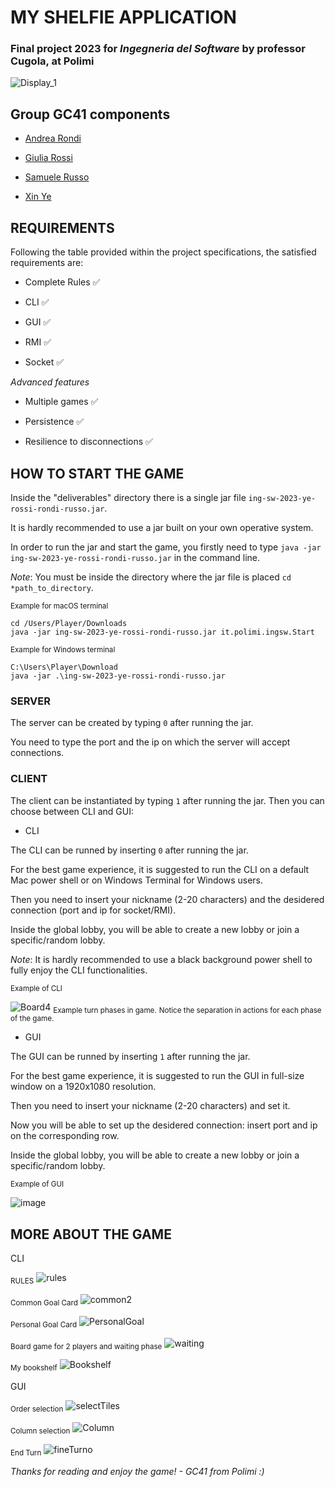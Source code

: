 # MY SHELFIE APPLICATION

### Final project 2023 for *Ingegneria del Software* by professor Cugola, at Polimi

![Display_1](https://github.com/yexin01/ing-sw-2023-ye-rossi-rondi-russo/assets/126525735/e7d79104-8706-4850-84dc-f98e4fe96e7a)


## Group GC41 components

- [Andrea Rondi](https://github.com/andrearondi)

- [Giulia Rossi](https://github.com/GiuliaRossi2)

- [Samuele Russo](https://github.com/SamRusso01)

- [Xin Ye](https://github.com/yexin01)

## REQUIREMENTS

Following the table provided within the project specifications, the satisfied requirements are:

- Complete Rules ✅

- CLI ✅

- GUI ✅

- RMI ✅

- Socket ✅

*Advanced features*

- Multiple games ✅

- Persistence ✅

- Resilience to disconnections ✅

## HOW TO START THE GAME
Inside the "deliverables" directory there is a single jar file `ing-sw-2023-ye-rossi-rondi-russo.jar`. 

It is hardly recommended to use a jar built on your own operative system.

In order to run the jar and start the game, you firstly need to type `java -jar ing-sw-2023-ye-rossi-rondi-russo.jar` in the command line.

*Note*: You must be inside the directory where the jar file is placed `cd *path_to_directory`.

<sub>Example for macOS terminal</sub>
```
cd /Users/Player/Downloads
java -jar ing-sw-2023-ye-rossi-rondi-russo.jar it.polimi.ingsw.Start
```

<sub>Example for Windows terminal</sub>
```
C:\Users\Player\Download
java -jar .\ing-sw-2023-ye-rossi-rondi-russo.jar
```

### SERVER
The server can be created by typing `0` after running the jar. 

You need to type the port and the ip on which the server will accept connections.

### CLIENT
The client can be instantiated by typing `1` after running the jar. Then you can choose between CLI and GUI:

- CLI

The CLI can be runned by inserting `0` after running the jar. 

For the best game experience, it is suggested to run the CLI on a default Mac power shell or on Windows Terminal for Windows users.

Then you need to insert your nickname (2-20 characters) and the desidered connection (port and ip for socket/RMI).

Inside the global lobby, you will be able to create a new lobby or join a specific/random lobby.

*Note*: It is hardly recommended to use a black background power shell to fully enjoy the CLI functionalities.

<sub>Example of CLI</sub>

![Board4](https://github.com/yexin01/ing-sw-2023-ye-rossi-rondi-russo/assets/126389691/f65422d6-b9e0-4539-8d28-4f062771491e)
<sub>Example turn phases in game.</sub>
<sub>Notice the separation in actions for each phase of the game.</sub>


- GUI

The GUI can be runned by inserting `1` after running the jar.

For the best game experience, it is suggested to run the GUI in full-size window on a 1920x1080 resolution.

Then you need to insert your nickname (2-20 characters) and set it.

Now you will be able to set up the desidered connection: insert port and ip on the corresponding row.

Inside the global lobby, you will be able to create a new lobby or join a specific/random lobby.

<sub>Example of GUI</sub>

![image](https://github.com/yexin01/ing-sw-2023-ye-rossi-rondi-russo/assets/126389691/a4eeb347-d5ee-4b09-a5a3-5d5139d19d4d)

## MORE ABOUT THE GAME
CLI

<sub>RULES</sub>
![rules](https://github.com/yexin01/ing-sw-2023-ye-rossi-rondi-russo/assets/126525735/3c5e799b-cf9b-496f-8698-a6d33b084be7)

<sub>Common Goal Card</sub>
![common2](https://github.com/yexin01/ing-sw-2023-ye-rossi-rondi-russo/assets/126525735/2da8672a-6288-4c8a-bb7b-cca057b00e40)

<sub>Personal Goal Card</sub>
![PersonalGoal](https://github.com/yexin01/ing-sw-2023-ye-rossi-rondi-russo/assets/126389691/dc076b50-ef7c-45bb-91d6-02ec6f00226f)

<sub>Board game for 2 players and waiting phase</sub>
![waiting](https://github.com/yexin01/ing-sw-2023-ye-rossi-rondi-russo/assets/126525735/a25f95c5-8ae9-48a9-933e-56799ee48abe)

<sub>My bookshelf</sub>
![Bookshelf](https://github.com/yexin01/ing-sw-2023-ye-rossi-rondi-russo/assets/126389691/cd918e26-b7e0-49f3-b37f-2449e1c7f550)

GUI

<sub>Order selection</sub>
![selectTiles](https://github.com/yexin01/ing-sw-2023-ye-rossi-rondi-russo/assets/126389691/49652ac6-5a82-43ce-92d8-26cf12c11418)

<sub>Column selection</sub>
![Column](https://github.com/yexin01/ing-sw-2023-ye-rossi-rondi-russo/assets/126389691/86eb1fcb-1b8a-4db1-bac5-0de912275130)

<sub>End Turn</sub>
![fineTurno](https://github.com/yexin01/ing-sw-2023-ye-rossi-rondi-russo/assets/126389691/58751149-932a-4ac5-8a5b-7033a2cc21b3)





*Thanks for reading and enjoy the game! - GC41 from Polimi :)*
